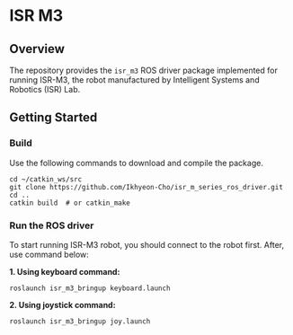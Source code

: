 # ISR M3

## Overview

The repository provides the `isr_m3` ROS driver package implemented for running ISR-M3, the robot manufactured by Intelligent Systems and Robotics (ISR) Lab. 

## Getting Started
### Build
Use the following commands to download and compile the package.
```
cd ~/catkin_ws/src
git clone https://github.com/Ikhyeon-Cho/isr_m_series_ros_driver.git
cd ..
catkin build  # or catkin_make
```

### Run the ROS driver
To start running ISR-M3 robot, you should connect to the robot first. After, use command below:

**1. Using keyboard command:**
```
roslaunch isr_m3_bringup keyboard.launch
```
**2. Using joystick command:**
```
roslaunch isr_m3_bringup joy.launch
```
